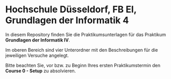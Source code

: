# Hochschule Düsseldorf, FB EI, Grundlagen der Informatik 4


In diesem Repository finden Sie die Praktikumsunterlagen für das Praktikum **Grundlagen der Informatik IV**. 

Im oberen Bereich sind vier Unterordner mit den Beschreibungen für die jeweiligen Versuche angelegt.

Bitte beachten Sie, vor bzw. zu Beginn Ihres ersten Praktikumstermin den **Course 0 - Setup** zu absolvieren.
